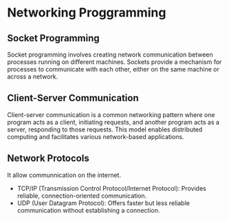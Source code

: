 # Networking Proggramming

## Socket Programming
Socket programming involves creating network communication between processes running on different machines. Sockets provide a mechanism for processes to communicate with each other, either on the same machine or across a network.

## Client-Server Communication
Client-server communication is a common networking pattern where one program acts as a client, initiating requests, and another program acts as a server, responding to those requests. This model enables distributed computing and facilitates various network-based applications.

## Network Protocols
It allow communnication on the internet.

- TCP/IP (Transmission Control Protocol/Internet Protocol): Provides reliable, connection-oriented communication.
- UDP (User Datagram Protocol): Offers faster but less reliable communication without establishing a connection.